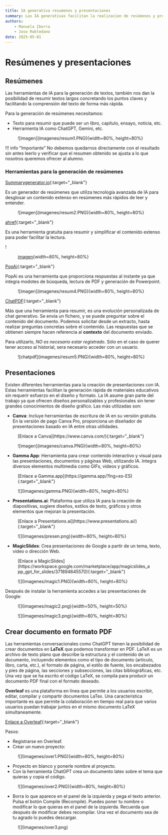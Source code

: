 ```yaml
--- 
title: IA generativa resumenes y presentaciones
summary: Las IA generativas facilitan la realizacion de resúmenes y presentaciones. Utilizar esta herramientas como un asistente, agilizan muchas tareas. En educación, podemos encontrar fuentes de inspiración para el planteamiento de todo tipo de tareas.
authors:
    - Manuela Iborra
    - Jose Robledano
date: 2025-05-01
---
```

# Resúmenes y presentaciones

## **Resúmenes**

Las herramientas de IA para la generación de textos, también nos dan la posibilidad de resumir textos largos concretando los puntos claves y facilitando la comprensión del texto de forma más rápida.

Para la generación de resúmenes necesitamos:

- Texto para resumir que puede ser un libro, capítulo, ensayo, noticia, etc.
- Herramienta IA como ChatGPT, Gemini, etc.


<figure markdown>![imagen](imagenes/resum1.PNG){width=80%, height=80%}</figure>

!!! info "Importante"
    No debemos quedarnos directamente con el resultado sin antes leerlo y verificar que el resumen obtenido se ajusta a lo que nosotros queremos ofrecer al alumno.


### **Herramientas para la generación de resúmenes**



[Summarygenerator.io](https://summarygenerator.io/){:target="_blank"}

Es un generador de resúmenes que utiliza tecnología avanzada de IA para desglosar un contenido extenso en resúmenes más rápidos de leer y entender.

<figure markdown>![imagen](imagenes/resum2.PNG){width=80%, height=80%}</figure>


[ahref](https://ahrefs.com/es/writing-tools/summarizer){:target="_blank"}

Es una herramienta gratuita para resumir y simplificar el contenido extenso para poder facilitar la lectura.

!<figure markdown>[imagen](imagenes/resum3.PNG){width=80%, height=80%}</figure>


[PopAi](https://www.popai.pro/){:target="_blank"}

PopAi es una herramienta que proporciona respuestas al instante ya que integra modotes de búsqueda, lectura de PDF y generación de Powerpoint.

<figure markdown>![imagen](imagenes/resum4.PNG){width=80%, height=80%}</figure>


[ChatPDF](https://www.chatpdf.com/){:target="_blank"}

Más que una herramienta para resumir, es una evolución personalizada de chat generativo. Se envia un fichero, y se puede preguntar sobre el contenido del documento. Podemos solicitar desde un extracto, hasta realizar preguntas concretas sobre el contenido. Las respuestas que se obtienen siempre hacen referencia al **contexto** del documento enviado.

Para utilizarlo, *NO es necesario estar registrado*. Sólo en el caso de querer tener acceso al historial, sera necesario acceder con un usuario.


<figure markdown>![chatpdf](imagenes/resum5.PNG){width=80%, height=80%}</figure>



## **Presentaciones**

Existen diferentes herramientas para la creación de presentaciones con IA. Estas herramientas facilitan la generación rápida de materiales educativos sin requerir esfuerzo en el diseño y formato. La IA asume gran parte del trabajo ya que ofrecen diseños personalizables y profesionales sin tener grandes conocimientos de diseño gráfico.  Las más utilizadas son:

- **Canva**: Incluye herramientas de escritura de IA en su versión gratuita. En la versión de pago Canva Pro, proporciona un diseñador de presentaciones basado en IA entre otras utilidades.



<figure markdown>[Enlace a Canva](https://www.canva.com/){:target="_blank"}</figure>



<figure markdown>![imagen](imagenes/canva.PNG){width=80%, height=80%}</figure>





- **Gamma App**: Herramienta para crear contenido interactivo y visual para las presentaciones, documentos y páginas Web, utilizando IA. Integra diversos elementos multimedia como GIFs, vídeos y gráficos.





<figure markdown>[Enlace a Gamma.app](https://gamma.app/?lng=es-ES){:target="_blank"}</figure>

<figure markdown>![](imagenes/gamma.PNG){width=80%, height=80%}</figure>


- **Presentations.ai**: Plataforma que utiliza IA para la creación de diapositivas, sugiere diseños, estilos de texto, gráficos y otros elementos que mejoran la presentación.

<figure markdown>[Enlace a Presentations.ai](https://www.presentations.ai/){:target="_blank"}</figure>

<figure markdown>![](imagenes/presen.png){width=80%, height=80%}</figure>

- **MagicSlides**: Crea presentaciones de Google a partir de un tema, texto, vídeo o dirección Web.

<figure markdown>[Enlace a MagicSlides](https://workspace.google.com/marketplace/app/magicslides_app_gpt_for_slides/371894645570){:target="_blank"}</figure>

<figure markdown>![](imagenes/magic1.PNG){width=80%, height=80%}</figure>

Después de instalar la herramienta accedes a las presentaciones de Google:


<figure markdown>![](imagenes/magic2.png){width=50%, height=50%}</figure>



<figure markdown>![](imagenes/magic3.png){width=80%, height=80%}</figure>


## **Crear documento en formato PDF**

Las herramientas conversacionales como ChatGPT tienen la posibilidad de crear documentos en **LaTeX** que podemos transformar en PDF.  LaTeX es un archivo de texto plano que describe la estructura y el contenido de un documento, incluyendo elementos como el tipo de documento (artículo, libro, carta, etc.), el formato de página, el estilo de fuente, los encabezados y pies de página, las secciones y subsecciones, las citas bibliográficas, etc. Una vez que se ha escrito el código LaTeX, se compila para producir un documento PDF final con el formato deseado.

**Overleaf** es una plataforma en línea que permite a los usuarios escribir, editar, compilar y compartir documentos LaTex. Una característica importante es que permite la colaboración en tiempo real para que varios usuarios puedan trabajar juntos en el mismo documento LaTeX simultaneamente.


[Enlace a Overleaf](https://www.overleaf.com/){:target="_blank"}

Pasos:

- Registrarse en Overleaf.
- Crear un nuevo proyecto:

<figure markdown>![](imagenes/over1.PNG){width=80%, height=80%}</figure>

- Proyecto en blanco y ponerle nombre al proyecto.
- Con la herramienta ChatGPT crea un documento latex sobre el tema que quieras y copia el código.

<figure markdown>![](imagenes/over2.PNG){width=80%, height=80%}</figure>

- Borra lo que aparece en el panel de la izquierda y pega el texto anterior. Pulsa el botón Compile (Recompile). Puedes poner tu nombre o modificar lo que quieras en el panel de la izquierda. Recuerda que después de modificar debes recompilar. Una vez el documento sea de tu agrado lo puedes descargar.

<figure markdown>![](imagenes/over3.png)</figure>

